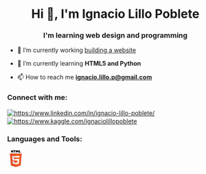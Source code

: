 <h1 align="center">Hi 👋, I'm Ignacio Lillo Poblete</h1>
<h3 align="center">I'm learning web design and programming</h3>

- 🔭 I’m currently working [building a website](https://github.com/IgnacioLilloP/Proyecto-Desarrollo-Web)

- 🌱 I’m currently learning **HTML5 and Python**

- 📫 How to reach me **ignacio.lillo.p@gmail.com**

<h3 align="left">Connect with me:</h3>
<p align="left">
<a href="https://linkedin.com/in/https://www.linkedin.com/in/ignacio-lillo-poblete/" target="blank"><img align="center" src="https://raw.githubusercontent.com/rahuldkjain/github-profile-readme-generator/master/src/images/icons/Social/linked-in-alt.svg" alt="https://www.linkedin.com/in/ignacio-lillo-poblete/" height="30" width="40" /></a>
<a href="https://www.kaggle.com/ignaciolillopoblete" target="blank"><img align="center" src="https://raw.githubusercontent.com/rahuldkjain/github-profile-readme-generator/master/src/images/icons/Social/kaggle.svg" alt="https://www.kaggle.com/ignaciolillopoblete" height="30" width="40" /></a>
</p>

<h3 align="left">Languages and Tools:</h3>
<p align="left"> <a href="https://www.w3.org/html/" target="_blank" rel="noreferrer"> <img src="https://raw.githubusercontent.com/devicons/devicon/master/icons/html5/html5-original-wordmark.svg" alt="html5" width="40" height="40"/> </a> </p>
